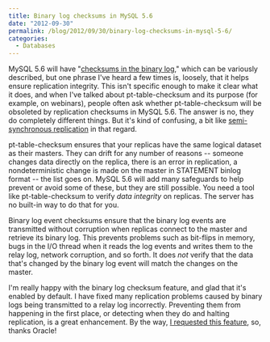 ```yaml
---
title: Binary log checksums in MySQL 5.6
date: "2012-09-30"
permalink: /blog/2012/09/30/binary-log-checksums-in-mysql-5-6/
categories:
  - Databases
---
```

MySQL 5.6 will have "[checksums in the binary log][1]," which can be variously described, but one phrase I've heard a few times is, loosely, that it helps ensure replication integrity. This isn't specific enough to make it clear what it does, and when I've talked about pt-table-checksum and its purpose (for example, on webinars), people often ask whether pt-table-checksum will be obsoleted by replication checksums in MySQL 5.6. The answer is no, they do completely different things. But it's kind of confusing, a bit like [semi-synchronous replication][2] in that regard.

pt-table-checksum ensures that your replicas have the same logical dataset as their masters. They can drift for any number of reasons -- someone changes data directly on the replica, there is an error in replication, a nondeterministic change is made on the master in STATEMENT binlog format -- the list goes on. MySQL 5.6 will add many safeguards to help prevent or avoid some of these, but they are still possible. You need a tool like pt-table-checksum to verify *data integrity* on replicas. The server has no built-in way to do that for you.

Binary log event checksums ensure that the binary log events are transmitted without corruption when replicas connect to the master and retrieve its binary log. This prevents problems such as bit-flips in memory, bugs in the I/O thread when it reads the log events and writes them to the relay log, network corruption, and so forth. It does *not* verify that the data that's changed by the binary log event will match the changes on the master.

I'm really happy with the binary log checksum feature, and glad that it's enabled by default. I have fixed many replication problems caused by binary logs being transmitted to a relay log incorrectly. Preventing them from happening in the first place, or detecting when they do and halting replication, is a great enhancement. By the way, [I requested this feature][3], so, thanks Oracle!

 [1]: http://dev.mysql.com/doc/refman/5.6/en/replication-options-binary-log.html#sysvar_binlog_checksum
 [2]: http://www.mysqlperformanceblog.com/2012/01/19/how-does-semisynchronous-mysql-replication-work/
 [3]: http://bugs.mysql.com/bug.php?id=25737
